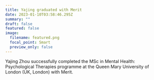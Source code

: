 ```yaml
---
title: Yajing graduated with Merit
date: 2023-01-10T03:58:46.295Z
summary: ""
draft: false
featured: false
image:
  filename: featured.png
  focal_point: Smart
  preview_only: false
---
```

Yajing Zhou successfully completed the MSc in Mental Health: Psychological Therapies programme at the Queen Mary University of London (UK, London) with Merit.